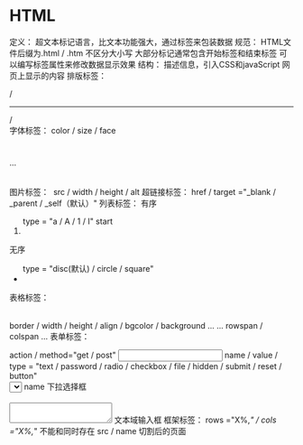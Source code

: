 # HTML #
定义：
	超文本标记语言，比文本功能强大，通过标签来包装数据
规范：
	HTML文件后缀为.html / .htm
	不区分大小写
	大部分标记通常包含开始标签和结束标签
	可以编写标签属性来修改数据显示效果
结构：
	<html>
		<head>描述信息，引入CSS和javaScript</head>
		<body>网页上显示的内容</body>
	</html>
排版标签：
	<p></p> / <hr/> / <br/>
字体标签：
	<font> </font>  color / size / face
	<h1></h1>...<h6></h6>
图片标签：
	<img /> src / width / height / alt
超链接标签：
	<a></a> href / target ="_blank / _parent / _self（默认）"
列表标签：
	有序
		<ol> type = "a / A / 1 / I" start
		 	<li></li> 
		</ol>
	无序
		<ul> type = "disc(默认) / circle / square"
			<li></li>
		</ul>
表格标签：
	<table></table> border / width / height / align / bgcolor / background ...
	<tr></tr>	...
	<td></td> rowspan / colspan ...
表单标签：
	<form></form>  action / method="get / post"
		<input /> name / value / type = "text / password / radio / checkbox / file
										 / hidden / submit / reset / button"	
	<select></select> name 下拉选择框
		<option></option>
	<textarea></textarea> 文本域输入框
框架标签：
	<frameset></frameset>   rows ="X%,*" / cols ="X%,*"  不能和<body></body>同时存在
		<frame /> src / name  切割后的页面
